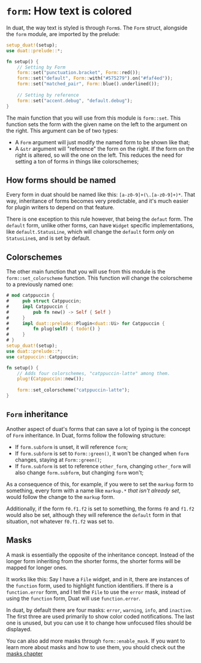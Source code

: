 # `form`: How text is colored

In duat, the way text is styled is through `Form`s. The `Form` struct, 
alongside the `form` module, are imported by the prelude:

```rust
setup_duat!(setup);
use duat::prelude::*;

fn setup() {
    // Setting by Form
    form::set("punctuation.bracket", Form::red());
    form::set("default", Form::with("#575279").on("#faf4ed"));
    form::set("matched_pair", Form::blue().underlined()); 
    
    // Setting by reference
    form::set("accent.debug", "default.debug");
}
```

The main function that you will use from this module is `form::set`. This 
function sets the form with the given name on the left to the argument on the 
right. This argument can be of two types:

- A `Form` argument will just modify the named form to be shown like that;
- A `&str` argument will "reference" the form on the right. If the form on the 
  right is altered, so will the one on the left. This reduces the need for 
  setting a ton of forms in things like colorschemes;

## How forms should be named

Every form in duat should be named like this: `[a-z0-9]+(\.[a-z0-9]+)*`. That 
way, inheritance of forms becomes very predictable, and it's much easier for 
plugin writers to depend on that feature.

There is one exception to this rule however, that being the `defaut` form. The 
`default` form, unlike other forms, can have `Widget` specific implementations, 
like `default.StatusLine`, which will change the `default` form _only_ on 
`StatusLine`s, and is set by default.

## Colorschemes

The other main function that you will use from this module is the 
`form::set_colorscheme` function. This function will change the colorscheme to 
a previously named one:

```rust
# mod catppuccin {
#     pub struct Catppuccin;
#     impl Catppuccin {
#         pub fn new() -> Self { Self }
#     }
#     impl duat::prelude::Plugin<duat::Ui> for Catppuccin {
#         fn plug(self) { todo!() }
#     }
# }
setup_duat!(setup);
use duat::prelude::*;
use catppuccin::Catppuccin;

fn setup() {
    // Adds four colorschemes, "catppuccin-latte" among them.
    plug!(Catppuccin::new());
    
    form::set_colorscheme("catppuccin-latte");
}
```

## `Form` inheritance

Another aspect of duat's forms that can save a lot of typing is the concept of `Form` inheritance. In Duat, forms follow the following structure:

- If `form.subform` is unset, it will reference `form`;
- If `form.subform` is set to `Form::green()`, it won't be changed when 
  `form` changes, staying at `Form::green()`;
- If `form.subform` is set to reference `other_form`, changing 
  `other_form` will also change `form.subform`, but changing `form` 
  won't;

As a consequence of this, for example, if you were to set the `markup` form to 
something, every form with a name like `markup.*` _that isn't already set_, 
would follow the change to the `markup` form.

Additionally, if the form `f0.f1.f2` is set to something, the forms `f0` and 
`f1.f2` would also be set, although they will reference the `default` form in 
that situation, not whatever `f0.f1.f2` was set to.

## Masks

A mask is essentially the opposite of the inheritance concept. Instead of the longer form inheriting from the shorter forms, the shorter forms will be mapped for longer ones.

It works like this: Say I have a `File` widget, and in it, there are instances 
of the `function` form, used to highlight function identifiers. If there is a 
`function.error` form, and I tell the `File` to use the `error` mask, instead 
of using the `function` form, Duat will use `function.error`.

In duat, by default there are four masks: `error`, `warning`, `info`, and `inactive`. The first three are used primarily to show color coded notifications. The last one is unused, but you can use it to change how unfocused files should be displayed.

You can also add more masks through `form::enable_mask`. If you want to learn 
more about masks and how to use them, you should check out the [masks 
chapter](masks.md)
